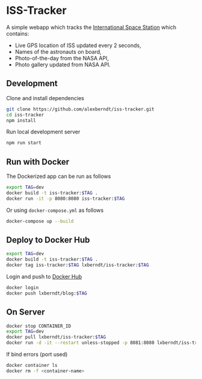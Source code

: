 # ISS-Tracker

A simple webapp which tracks the [International Space Station](https://en.wikipedia.org/wiki/International_Space_Station) which contains:

- Live GPS location of ISS updated every 2 seconds,
- Names of the astronauts on board,
- Photo-of-the-day from the NASA API,
- Photo gallery updated from NASA API.

## Development

Clone and install dependencies

```bash
git clone https://github.com/alexberndt/iss-tracker.git
cd iss-tracker
npm install
```

Run local development server

```bash
npm run start
```

## Run with Docker 

The Dockerized app can be run as follows

```bash
export TAG=dev
docker build -t iss-tracker:$TAG .
docker run -it -p 8080:8080 iss-tracker:$TAG
```

Or using `docker-compose.yml` as follows

```bash
docker-compose up --build
```

## Deploy to Docker Hub

```bash
export TAG=dev
docker build -t iss-tracker:$TAG .
docker tag iss-tracker:$TAG lxberndt/iss-tracker:$TAG
```

Login and push to [Docker Hub](https://hub.docker.com/)

```bash
docker login
docker push lxberndt/blog:$TAG
```

## On Server

```bash
docker stop CONTAINER_ID
export TAG=dev
docker pull lxberndt/iss-tracker:$TAG
docker run -d -it --restart unless-stopped -p 8081:8080 lxberndt/iss-tracker:$TAG
```

If bind errors (port used)

```bash
docker container ls
docker rm -f <container-name>
```